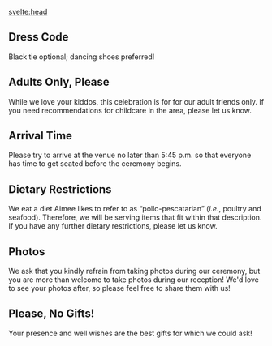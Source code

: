 <script>
  import { pageTitle } from '~/utils/pageTitle'
</script>

<!-- HEAD -->
<svelte:head>
  <title>{pageTitle('Event Details')}</title>
  <meta name="description" content="A few important things to know in advance about our wedding event!" />
</svelte:head>

## Dress Code
Black tie optional; dancing shoes preferred!
 
## Adults Only, Please
While we love your kiddos, this celebration is for for our adult friends only. If you need recommendations for childcare in the area, please let us know.
 
## Arrival Time
Please try to arrive at the venue no later than 5:45 p.m. so that everyone has time to get seated before the ceremony begins.
 
## Dietary Restrictions
We eat a diet Aimee likes to refer to as “pollo-pescatarian” (_i.e._, poultry and seafood). Therefore, we will be serving items that fit within that description. If you have any further dietary restrictions, please let us know.
 
## Photos
We ask that you kindly refrain from taking photos during our ceremony, but you are more than welcome to take photos during our reception! We'd love to see your photos after, so please feel free to share them with us! 
 
## Please, No Gifts!
Your presence and well wishes are the best gifts for which we could ask!
